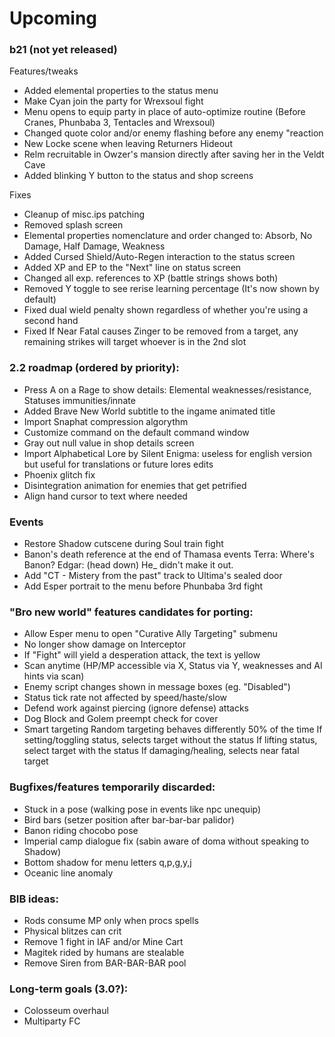 # Upcoming

### b21 (not yet released)

Features/tweaks
- Added elemental properties to the status menu
- Make Cyan join the party for Wrexsoul fight
- Menu opens to equip party in place of auto-optimize routine (Before Cranes, Phunbaba 3, Tentacles and Wrexsoul)
- Changed quote color and/or enemy flashing before any enemy "reaction
- New Locke scene when leaving Returners Hideout
- Relm recruitable in Owzer's mansion directly after saving her in the Veldt Cave
- Added blinking Y button to the status and shop screens

Fixes
- Cleanup of misc.ips patching
- Removed splash screen
- Elemental properties nomenclature and order changed to: Absorb, No Damage, Half Damage, Weakness
- Added Cursed Shield/Auto-Regen interaction to the status screen
- Added XP and EP to the "Next" line on status screen
- Changed all exp. references to XP (battle strings shows both)
- Removed Y toggle to see rerise learning percentage (It's now shown by default)
- Fixed dual wield penalty shown regardless of whether you're using a second hand
- Fixed If Near Fatal causes Zinger to be removed from a target, any remaining strikes will target whoever is in the 2nd slot

### 2.2 roadmap (ordered by priority):

- Press A on a Rage to show details: Elemental weaknesses/resistance, Statuses immunities/innate
- Added Brave New World subtitle to the ingame animated title
- Import Snaphat compression algorythm
- Customize command on the default command window
- Gray out null value in shop details screen 
- Import Alphabetical Lore by Silent Enigma: useless for english version but useful for translations or future lores edits
- Phoenix glitch fix
- Disintegration animation for enemies that get petrified
- Align hand cursor to text where needed

### Events
- Restore Shadow cutscene during Soul train fight
- Banon's death reference at the end of Thamasa events 
	Terra: Where's Banon?
	Edgar: (head down) He_<D> didn't make it out.
- Add "CT - Mistery from the past" track to Ultima's sealed door
- Add Esper portrait to the menu before Phunbaba 3rd fight

### "Bro new world" features candidates for porting:
- Allow Esper menu to open "Curative Ally Targeting" submenu
- No longer show damage on Interceptor
- If "Fight" will yield a desperation attack, the text is yellow 
- Scan anytime (HP/MP accessible via X, Status via Y, weaknesses and AI hints via scan)
- Enemy script changes shown in message boxes (eg. "Disabled")
- Status tick rate not affected by speed/haste/slow
- Defend work against piercing (ignore defense) attacks
- Dog Block and Golem preempt check for cover
- Smart targeting
	Random targeting behaves differently 50% of the time
	If setting/toggling status, selects target without the status
	If lifting status, select target with the status
	If damaging/healing, selects near fatal target

### Bugfixes/features temporarily discarded:
- Stuck in a pose (walking pose in events like npc unequip)
- Bird bars (setzer position after bar-bar-bar palidor)
- Banon riding chocobo pose 
- Imperial camp dialogue fix (sabin aware of doma without speaking to Shadow)
- Bottom shadow for menu letters q,p,g,y,j
- Oceanic line anomaly

### BIB ideas:
- Rods consume MP only when procs spells
- Physical blitzes can crit
- Remove 1 fight in IAF and/or Mine Cart
- Magitek rided by humans are stealable
- Remove Siren from BAR-BAR-BAR pool

### Long-term goals (3.0?):
- Colosseum overhaul
- Multiparty FC
